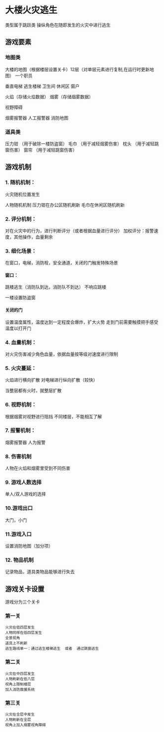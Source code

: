 # 大楼火灾逃生
类型属于跳跃类
操纵角色在随即发生的火灾中进行逃生

## 游戏要素
### 地图类
大楼的地图（根据楼层设置关卡）12层（对单层元素进行复制,在运行时更新地图）
一个职员

垂直电梯
逃生楼梯
卫生间
休闲区
窗户

火焰（存储火焰数据）
烟雾（存储烟雾数据）

视野障碍

烟雾报警器
人工报警器
消防地图

### 道具类
压力钳  （用于破除一楼防盗窗）
毛巾    （用于减轻烟雾伤害）
枕头    （用于减轻跳窗伤害）
窗帘    （用于减轻跳窗伤害）

## 游戏机制
### 1. 随机机制：
火灾随机位置发生

人物随机机制
压力钳在办公区随机刷新
毛巾在休闲区随机刷新


### 2. 评分机制：
对在火灾中的行为，进行判断评分（或者根据血量进行评分）
加权评分：报警速度，其他操作，血量剩余
### 3. 细化场景：
在窗口，电梯，消防栓，安全通道，关闭的门触发特殊场景
#### 窗口：
跳楼逃生（消防队到达，消防队不到达）
不响应跳楼

一楼设置防盗窗
#### 关闭的门
设置温度属性，温度达到一定程度会爆炸，扩大火势
走到门前需要触摸把手感受温度以打开门
### 4. 血量机制：
对火灾伤害减少角色血量，依据血量按等级对速度进行限制
### 5. 火灾蔓延：
火焰进行横向扩散
对电梯进行纵向扩散（较快）

当整层都有火时，就整层扩散
### 6. 视野机制：
根据烟雾对视野进行阻挡
不同楼层，不能相互了解
### 7. 报警机制：
烟雾报警器
人为报警
### 8. 伤害机制
人物在火焰和烟雾里受到不同伤害
### 9. 游戏人数选择
单人/双人游戏的选择
### 10.游戏出口
大门，小门
### 11.游戏入口
设置消防地图（加分项）

### 12. 物品机制
记录物品，道具类物品能够进行失去

## 游戏关卡设置
游戏分为三个关卡

### 第一关
    火灾在低四层发生
    人物同样在低四层发生
    全景视角
    道具上不刷新
    逃生路线单一：通过逃生楼梯逃生  或者  通过跳窗逃生
### 第二关
    火灾在中四层发生
    人物刷新在低八层
    视角上限制楼层
    加入消防救援系统
### 第三关
    火灾在全层中发生
    人物刷新在全层
    视角上加入烟雾视角障碍
